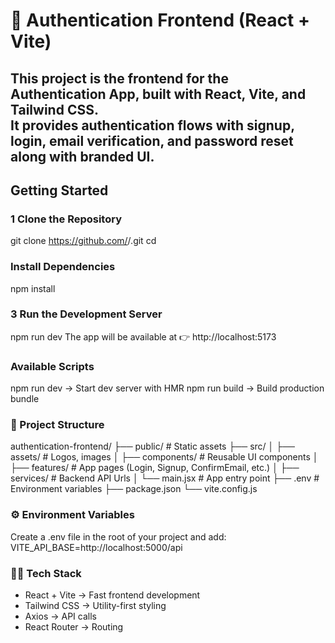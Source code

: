 # 🔐 Authentication Frontend (React + Vite)

This project is the **frontend** for the Authentication App, built with **React**, **Vite**, and **Tailwind CSS**.  
It provides authentication flows with **signup, login, email verification, and password reset** along with branded UI.  
---

##  Getting Started  

### 1️ Clone the Repository  
git clone https://github.com/<your-username>/<your-repo>.git
cd <your-repo>

### Install Dependencies  
npm install

### 3 Run the Development Server
npm run dev
The app will be available at 👉 http://localhost:5173

###  Available Scripts
npm run dev → Start dev server with HMR
npm run build → Build production bundle


### 📂 Project Structure
authentication-frontend/
├── public/             # Static assets
├── src/
│   ├── assets/         # Logos, images
│   ├── components/     # Reusable UI components
│   ├── features/       # App pages (Login, Signup, ConfirmEmail, etc.)
│   ├── services/       # Backend API Urls
│   └── main.jsx        # App entry point
├── .env                # Environment variables
├── package.json
└── vite.config.js

### ⚙️ Environment Variables
Create a .env file in the root of your project and add:
VITE_API_BASE=http://localhost:5000/api

### 👨‍💻 Tech Stack
- React + Vite → Fast frontend development
- Tailwind CSS → Utility-first styling
- Axios → API calls
- React Router → Routing


